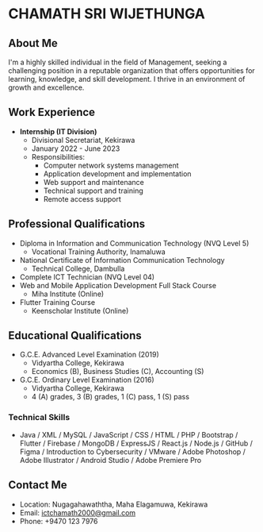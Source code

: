 # CHAMATH SRI WIJETHUNGA

## About Me
I'm a highly skilled individual in the field of Management, seeking a challenging position in a reputable organization that offers opportunities for learning, knowledge, and skill development. I thrive in an environment of growth and excellence.

## Work Experience
- **Internship (IT Division)**
  - Divisional Secretariat, Kekirawa
  - January 2022 - June 2023
  - Responsibilities:
    - Computer network systems management
    - Application development and implementation
    - Web support and maintenance
    - Technical support and training
    - Remote access support

## Professional Qualifications
- Diploma in Information and Communication Technology (NVQ Level 5)
  - Vocational Training Authority, Inamaluwa
- National Certificate of Information Communication Technology
  - Technical College, Dambulla
- Complete ICT Technician (NVQ Level 04)
- Web and Mobile Application Development Full Stack Course
  - Miha Institute (Online)
- Flutter Training Course
  - Keenscholar Institute (Online)

## Educational Qualifications
- G.C.E. Advanced Level Examination (2019)
  - Vidyartha College, Kekirawa
  - Economics (B), Business Studies (C), Accounting (S)
- G.C.E. Ordinary Level Examination (2016)
  - Vidyartha College, Kekirawa
  - 4 (A) grades, 3 (B) grades, 1 (C) pass, 1 (S) pass

### Technical Skills
- Java / XML / MySQL / JavaScript / CSS / HTML / PHP / Bootstrap / Flutter / Firebase / MongoDB / ExpressJS / React.js / Node.js / GitHub / Figma / Introduction to Cybersecurity / VMware / Adobe Photoshop / Adobe Illustrator / Android Studio / Adobe Premiere Pro

## Contact Me
- Location: Nugagahawaththa, Maha Elagamuwa, Kekirawa
- Email: ictchamath2000@gmail.com
- Phone: +9470 123 7976



